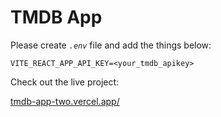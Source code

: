 # TMDB App

Please create _`.env`_ file and add the things below:

```.env
VITE_REACT_APP_API_KEY=<your_tmdb_apikey>
```

Check out the live project:

[tmdb-app-two.vercel.app/](https://tmdb-app-two.vercel.app/)
